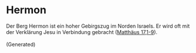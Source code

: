 # Hermon
Der Berg Hermon ist ein hoher Gebirgszug im Norden Israels. Er wird oft mit der Verklärung Jesu in Verbindung gebracht ([Matthäus 17,1-9](https://www.bibleserver.com/LUT/Matth%C3%A4us17%2C1-9)).<br><br>(Generated)